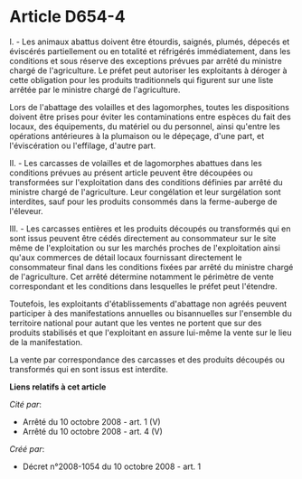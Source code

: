 # Article D654-4

I. - Les animaux abattus doivent être étourdis, saignés, plumés, dépecés et éviscérés partiellement ou en totalité et
réfrigérés immédiatement, dans les conditions et sous réserve des exceptions prévues par arrêté du ministre chargé de
l'agriculture. Le préfet peut autoriser les exploitants à déroger à cette obligation pour les produits traditionnels qui
figurent sur une liste arrêtée par le ministre chargé de l'agriculture. 

Lors de l'abattage des volailles et des lagomorphes, toutes les dispositions doivent être prises pour éviter les
contaminations entre espèces du fait des locaux, des équipements, du matériel ou du personnel, ainsi qu'entre les opérations
antérieures à la plumaison ou le dépeçage, d'une part, et l'éviscération ou l'effilage, d'autre part. 

II. - Les carcasses de volailles et de lagomorphes abattues dans les conditions prévues au présent article peuvent être
découpées ou transformées sur l'exploitation dans des conditions définies par arrêté du ministre chargé de l'agriculture.
Leur congélation et leur surgélation sont interdites, sauf pour les produits consommés dans la ferme-auberge de l'éleveur. 

III. - Les carcasses entières et les produits découpés ou transformés qui en sont issus peuvent être cédés directement au
consommateur sur le site même de l'exploitation ou sur les marchés proches de l'exploitation ainsi qu'aux commerces de détail
locaux fournissant directement le consommateur final dans les conditions fixées par arrêté du ministre chargé de
l'agriculture. Cet arrêté détermine notamment le périmètre de vente correspondant et les conditions dans lesquelles le préfet
peut l'étendre. 

Toutefois, les exploitants d'établissements d'abattage non agréés peuvent participer à des manifestations annuelles ou
bisannuelles sur l'ensemble du territoire national pour autant que les ventes ne portent que sur des produits stabilisés et
que l'exploitant en assure lui-même la vente sur le lieu de la manifestation. 

La vente par correspondance des carcasses et des produits découpés ou transformés qui en sont issus est interdite.

**Liens relatifs à cet article**

_Cité par_:

  - Arrêté du 10 octobre 2008 - art. 1 (V)
  - Arrêté du 10 octobre 2008 - art. 4 (V)

_Créé par_:

  - Décret n°2008-1054 du 10 octobre 2008 - art. 1
